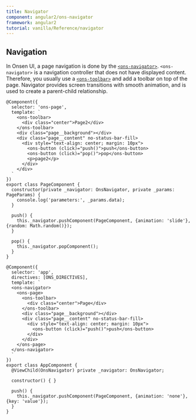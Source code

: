 ```yaml
---
title: Navigator
component: angular2/ons-navigator
framework: angular2
tutorial: vanilla/Reference/navigator
---
```


## Navigation

In Onsen UI, a page navigation is done by the [`<ons-navigator>`](/v2/docs/angular2/ons-navigator.html). `<ons-navigator>` is a navigation controller that does not have displayed content. Therefore, you usually use a [`<ons-toolbar>`](/v2/docs/angular2/ons-toolbar.html) and add a toolbar on top of the page. Navigator provides screen transitions with smooth animation, and is used to create a parent-child relationship.

```
@Component({
  selector: 'ons-page',
  template: `
    <ons-toolbar>
      <div class="center">Page2</div>
    </ons-toolbar>
    <div class="page__background"></div>
    <div class="page__content" no-status-bar-fill>
      <div style="text-align: center; margin: 10px">
        <ons-button (click)="push()">push</ons-button>
        <ons-button (click)="pop()">pop</ons-button>
        <p>page2</p>
      </div>
    </div>
  `
})
export class PageComponent {
  constructor(private _navigator: OnsNavigator, private _params: PageParams) {
    console.log('parameters:', _params.data);
  }

  push() {
    this._navigator.pushComponent(PageComponent, {animation: 'slide'}, {random: Math.random()});
  }

  pop() {
    this._navigator.popComponent();
  }
}

@Component({
  selector: 'app',
  directives: [ONS_DIRECTIVES],
  template: `
  <ons-navigator>
    <ons-page>
      <ons-toolbar>
        <div class="center">Page</div>
      </ons-toolbar>
      <div class="page__background"></div>
      <div class="page__content" no-status-bar-fill>
        <div style="text-align: center; margin: 10px">
          <ons-button (click)="push()">push</ons-button>
        </div>
      </div>
    </ons-page>
  </ons-navigator>
  `
})
export class AppComponent {
  @ViewChild(OnsNavigator) private _navigator: OnsNavigator;

  constructor() { }

  push() {
    this._navigator.pushComponent(PageComponent, {animation: 'none'}, {key: 'value'});
  }
}
```